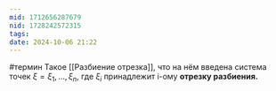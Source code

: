 ```yaml
---
mid: 1712656287679
nid: 1728242572315
tags: 
date: 2024-10-06 21:22
---
```

#термин 
Такое [[Разбиение отрезка]], что на нём введена система точек $\xi = {\xi_1,\dots,\xi_n}$, где $\xi_i$ принадлежит i-ому **отрезку разбиения.**